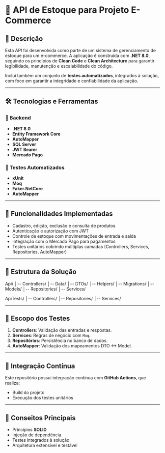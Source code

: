 # 🛒 API de Estoque para Projeto E-Commerce


## 📄 Descrição

Esta API foi desenvolvida como parte de um sistema de gerenciamento de estoque para um e-commerce. 
A aplicação é construída com **.NET 8.0**, seguindo os princípios de **Clean Code** e **Clean Architecture** para garantir legibilidade, manutenção e escalabilidade do código.

Inclui também um conjunto de **testes automatizados**, integrados à solução, com foco em garantir a integridade e confiabilidade da aplicação.

---

## 🛠️ Tecnologias e Ferramentas

### 🧩 Backend
- **.NET 8.0**
- **Entity Framework Core**
- **AutoMapper**
- **SQL Server**
- **JWT Bearer**
- **Mercado Pago**

### 🧪 Testes Automatizados
- **xUnit**
- **Moq**
- **Faker.NetCore**
- **AutoMapper**

---

## 🚀 Funcionalidades Implementadas

- Cadastro, edição, exclusão e consulta de produtos
- Autenticação e autorização com JWT
- Controle de estoque com movimentações de entrada e saída
- Integração com o Mercado Pago para pagamentos
- Testes unitários cobrindo múltiplas camadas (Controllers, Services, Repositories, AutoMapper)

---

## 📂 Estrutura da Solução
Api/
│-- Controllers/
│-- Data/
│-- DTOs/
│-- Helpers/
│-- Migrations/
│-- Models/
│-- Repositories/
│-- Services/

ApiTests/
│-- Controllers/
│-- Repositories/
│-- Services/

---

## 🧪 Escopo dos Testes

1. **Controllers**: Validação das entradas e respostas.
2. **Services**: Regras de negócio com `Moq`.
3. **Repositórios**: Persistência no banco de dados.
4. **AutoMapper**: Validação dos mapeamentos DTO <-> Model.

---

## 🔁 Integração Contínua

Este repositório possui integração contínua com **GitHub Actions**, que realiza:

- Build do projeto
- Execução dos testes unitários

---

## 🌟 Conseitos Principais

- Princípios **SOLID**
- Injeção de dependência
- Testes integrados à solução
- Arquitetura extensível e testável
